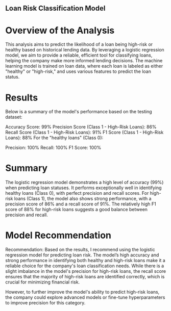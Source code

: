 ## Loan Risk Classification Model

# Overview of the Analysis

This analysis aims to predict the likelihood of a loan being high-risk or healthy based on historical lending data. By leveraging a logistic regression model, we aim to provide a reliable, efficient tool for classifying loans, helping the company make more informed lending decisions. The machine learning model is trained on loan data, where each loan is labeled as either "healthy" or "high-risk," and uses various features to predict the loan status.

# Results

Below is a summary of the model's performance based on the testing dataset:

Accuracy Score: 99%
Precision Score (Class 1 - High-Risk Loans): 86%
Recall Score (Class 1 - High-Risk Loans): 91%
F1 Score (Class 1 - High-Risk Loans): 88%
For the "healthy loans" (Class 0):

Precision: 100%
Recall: 100%
F1 Score: 100%

# Summary

The logistic regression model demonstrates a high level of accuracy (99%) when predicting loan statuses. It performs exceptionally well in identifying healthy loans (Class 0), with perfect precision and recall scores. For high-risk loans (Class 1), the model also shows strong performance, with a precision score of 86% and a recall score of 91%. The relatively high F1 score of 88% for high-risk loans suggests a good balance between precision and recall.

# Model Recommendation

Recommendation: Based on the results, I recommend using the logistic regression model for predicting loan risk. The model’s high accuracy and strong performance in identifying both healthy and high-risk loans make it a reliable choice for the company's loan classification needs. While there is a slight imbalance in the model's precision for high-risk loans, the recall score ensures that the majority of high-risk loans are identified correctly, which is crucial for minimizing financial risk.

However, to further improve the model's ability to predict high-risk loans, the company could explore advanced models or fine-tune hyperparameters to improve precision for this category.

